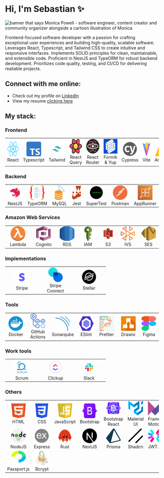 # Hi, I'm Sebastian ✨

<img src="./assets/header.png" alt="banner that says Monica Powell - software engineer, content creator and community organizer alongside a cartoon illustration of Monica">

Frontend-focused software developer with a passion for crafting exceptional user experiences and building high-quality, scalable software. Leverages React, Typescript, and Tailwind CSS to create intuitive and responsive interfaces. Implements SOLID principles for clean, maintainable, and extensible code. Proficient in NestJS and TypeORM for robust backend development. Prioritizes code quality, testing, and CI/CD for delivering realiable projects.

## Connect with me online:
- Check out my profile on <a href="https://www.linkedin.com/in/sebastianhernando/">LinkedIn</a>
- View my resume <a href="https://github.com/Mipmipp/Mipmipp/blob/main/assets/hernando-sebastian-resume.pdf">clicking here</a>

## My stack:
### Frontend
<table>
  <tr>
    <td align="center" width="96"> 
      <a>
        <img src="./assets/icons/react-logo.png" width="48" height="48" alt="React Icon" />
      </a>
      <br>React
    </td>
    <td align="center" width="96"> 
      <a>
        <img src="./assets/icons/typescript-logo.png" width="48" height="48" alt="TypeScript Icon" />
      </a>
      <br>Typescript
    </td>
    <td align="center" width="96"> 
      <a>
        <img src="./assets/icons/tailwind-logo.png" width="48" height="48" alt="Tailwind Icon" />
      </a>
      <br>Tailwind
    </td>
    <td align="center" width="96"> 
      <a>
        <img src="./assets/icons/reactquery-logo.png" width="48" height="48" alt="React Query Icon" />
      </a>
      <br>React Query
    </td>
    <td align="center" width="96"> 
      <a>
        <img src="./assets/icons/reactrouter-logo.png" width="48" height="48" alt="React Router Icon" />
      </a>
      <br>React Router
    </td>
    <td align="center" width="96"> 
      <a>
        <img src="./assets/icons/formik-logo.png" width="48" height="48" alt="Formik Icon" />
      </a>
      <br>Formik & Yup
    </td>
     <td align="center" width="96"> 
      <a>
        <img src="./assets/icons/cypress-logo.png" width="48" height="48" alt="Cypress Icon" />
      </a>
      <br>Cypress
    </td>
    <td align="center" width="96"> 
      <a>
        <img src="./assets/icons/vite-logo.png" width="48" height="48" alt="Vite Icon" />
      </a>
      <br>Vite
    </td>
    <td align="center" width="96"> 
      <a>
        <img src="./assets/icons/awsamplify-logo.png" width="48" height="48" alt="Amplify Icon" />
      </a>
      <br>Amplify
    </td>
  </tr>
</table>

### Backend
<table>
  <tr>
    <td align="center" width="96"> 
      <a>
        <img src="./assets/icons/nestjs-logo.png" width="48" height="48" alt="NestJS Icon" />
      </a>
      <br>NestJS
    </td>
    <td align="center" width="96"> 
      <a>
        <img src="./assets/icons/typeorm-logo.png" width="48" height="48" alt="TypeORM Icon" />
      </a>
      <br>TypeORM
    </td>
    <td align="center" width="96"> 
      <a>
        <img src="./assets/icons/mysql-logo.png" width="48" height="48" alt="MySQL Icon" />
      </a>
      <br>MySQL
    </td>
    <td align="center" width="96"> 
      <a>
        <img src="./assets/icons/jest-logo.png" width="48" height="48" alt="Jest Icon" />
      </a>
      <br>Jest
    </td>
    <td align="center" width="96"> 
      <a>
        <img src="./assets/icons/supertest-logo.png" width="48" height="48" alt="SuperTest Icon" />
      </a>
      <br>SuperTest
    </td>
    <td align="center" width="96"> 
      <a>
        <img src="./assets/icons/postman-logo.png" width="48" height="48" alt="Postman Icon" />
      </a>
      <br>Postman
    </td>
    <td align="center" width="96"> 
      <a>
        <img src="./assets/icons/awsapprunner-logo.png" width="48" height="48" alt="AppRunner Icon" />
      </a>
      <br>AppRunner
    </td>
  </tr>
</table>

### Amazon Web Services
<table>
  <tr>
    <td align="center" width="96"> 
      <a>
        <img src="./assets/icons/awslambda-logo.png" width="48" height="48" alt="Lambda Icon" />
      </a>
      <br>Lambda
    </td>
    <td align="center" width="96"> 
      <a>
        <img src="./assets/icons/awscognito-logo.png" width="48" height="48" alt="Cognito Icon" />
      </a>
      <br>Cognito
    </td>
    <td align="center" width="96"> 
      <a>
        <img src="./assets/icons/awsrds-logo.png" width="48" height="48" alt="RDS Icon" />
      </a>
      <br>RDS
    </td>
    <td align="center" width="96"> 
      <a>
        <img src="./assets/icons/awsiam-logo.png" width="48" height="48" alt="IAM Icon" />
      </a>
      <br>IAM
    </td>
    <td align="center" width="96"> 
      <a>
        <img src="./assets/icons/awss3-logo.png" width="48" height="48" alt="S3 Icon" />
      </a>
      <br>S3
    </td>
    <td align="center" width="96"> 
      <a>
        <img src="./assets/icons/awsivs-logo.png" width="48" height="48" alt="IVS Icon" />
      </a>
      <br>IVS
    </td>
    <td align="center" width="96"> 
      <a>
        <img src="./assets/icons/awsses-logo.png" width="48" height="48" alt="SES Icon" />
      </a>
      <br>SES
    </td>
  </tr>
</table>

### Implementations
<table>
  <tr>
    <td align="center" width="96"> 
      <a>
        <img src="./assets/icons/stripe-logo.png" width="48" height="48" alt="Stripe Icon" />
      </a>
      <br>Stripe
    </td>
    <td align="center" width="96"> 
      <a>
        <img src="./assets/icons/stripe-connect-logo.png" width="48" height="48" alt="Stripe Icon" />
      </a>
      <br>Stripe Connect
    </td>
    <td align="center" width="96"> 
      <a>
        <img src="./assets/icons/stellar-logo.png" width="48" height="48" alt="Stellar Icon" />
      </a>
      <br>Stellar
    </td>
  </tr>
</table>

### Tools
<table>
  <tr>
    <td align="center" width="96"> 
      <a>
        <img src="./assets/icons/docker-logo.png" width="48" height="48" alt="Docker Icon" />
      </a>
      <br>Docker
    </td>
    <td align="center" width="96"> 
      <a>
        <img src="./assets/icons/githubactions-logo.png" width="48" height="48" alt="Github Actions Icon" />
      </a>
      <br>GitHub Actions
    </td>
    <td align="center" width="96"> 
      <a>
        <img src="./assets/icons/sonarqube-logo.png" width="48" height="48" alt="Sonarqube Icon" />
      </a>
      <br>Sonarqube
    </td>
    <td align="center" width="96"> 
      <a>
        <img src="./assets/icons/eslint-logo.png" width="48" height="48" alt="ESlint Icon" />
      </a>
      <br>ESlint
    </td>
    <td align="center" width="96"> 
      <a>
        <img src="./assets/icons/prettier-logo.png" width="48" height="48" alt="Prettier Icon" />
      </a>
      <br>Prettier
    </td>
    <td align="center" width="96"> 
      <a>
        <img src="./assets/icons/drawio-logo.png" width="48" height="48" alt="Drawio Icon" />
      </a>
      <br>Drawio
    </td>
    <td align="center" width="96"> 
      <a>
        <img src="./assets/icons/figma-logo.png" width="48" height="48" alt="Figma Icon" />
      </a>
      <br>Figma
    </td>
  </tr>
</table>

### Work tools
<table>
  <tr>
    <td align="center" width="96"> 
      <a>
        <img src="./assets/icons/scrum-logo.png" width="48" height="48" alt="Scrum Icon" />
      </a>
      <br>Scrum
    </td>
    <td align="center" width="96"> 
      <a>
        <img src="./assets/icons/clickup-logo.png" width="48" height="48" alt="Clickup Icon" />
      </a>
      <br>Clickup
    </td>
    <td align="center" width="96"> 
      <a>
        <img src="./assets/icons/slack-logo.png" width="48" height="48" alt="Slack Icon" />
      </a>
      <br>Slack
    </td>
  </tr>
</table>

### Others
<table>
  <tr>
    <td align="center" width="96"> 
      <a>
        <img src="./assets/icons/html-logo.png" width="48" height="48" alt="HTML Icon" />
      </a>
      <br>HTML
    </td>
    <td align="center" width="96"> 
      <a>
        <img src="./assets/icons/css-logo.png" width="48" height="48" alt="CSS Icon" />
      </a>
      <br>CSS
    </td>
    <td align="center" width="96"> 
      <a>
        <img src="./assets/icons/javascript-logo.png" width="48" height="48" alt="JavaScript Icon" />
      </a>
      <br>JavaScript
    </td>
    <td align="center" width="96"> 
      <a>
        <img src="./assets/icons/bootstrap-logo.png" width="48" height="48" alt="Bootstrap Icon" />
      </a>
      <br>Bootstrap
    </td>
    <td align="center" width="96"> 
      <a>
        <img src="./assets/icons/bootstrapreact-logo.png" width="48" height="48" alt="Bootstrap React Icon" />
      </a>
      <br>Bootstrap React
    </td>
    <td align="center" width="96"> 
      <a>
        <img src="./assets/icons/materialui-logo.png" width="48" height="48" alt="Material UI Icon" />
      </a>
      <br>Material UI
    </td>
    <td align="center" width="96"> 
      <a>
        <img src="./assets/icons/framermotion-logo.png" width="48" height="48" alt="Framer Motion Icon" />
      </a>
      <br>Framer Motion
    </td>
  </tr>
  <tr>
    <td align="center" width="96"> 
      <a>
        <img src="./assets/icons/nodejs-logo.png" width="48" height="48" alt="NodeJS Icon" />
      </a>
      <br>NodeJS
    </td>
    <td align="center" width="96"> 
      <a>
        <img src="./assets/icons/express-logo.png" width="48" height="48" alt="Express Icon" />
      </a>
      <br>Express
    </td>
    <td align="center" width="96"> 
      <a>
        <img src="./assets/icons/rust-logo.png" width="48" height="48" alt="Rust Icon" />
      </a>
      <br>Rust
    </td>
    <td align="center" width="96"> 
      <a>
        <img src="./assets/icons/nextjs-logo.png" width="48" height="48" alt="NextJS Icon" />
      </a>
      <br>NextJS
    </td>
    <td align="center" width="96"> 
      <a>
        <img src="./assets/icons/prisma-logo.png" width="48" height="48" alt="Prisma Icon" />
      </a>
      <br>Prisma
    </td>
    <td align="center" width="96"> 
      <a>
        <img src="./assets/icons/shadcn-logo.png" width="48" height="48" alt="Shadcn Icon" />
      </a>
      <br>Shadcn
    </td>
    <td align="center" width="96"> 
      <a>
        <img src="./assets/icons/jwt-logo.png" width="48" height="48" alt="JSON Web Tokens Icon" />
      </a>
      <br>JWT.io
    </td>
  </tr>
  <tr>
    <td align="center" width="96"> 
      <a>
        <img src="./assets/icons/passportjs-logo.png" width="48" height="48" alt="Passport.js Icon" />
      </a>
      <br>Passport.js
    </td>
    <td align="center" width="96"> 
      <a>
        <img src="./assets/icons/bcrypt-logo.png" width="48" height="48" alt="Bcrypt Icon" />
      </a>
      <br>Bcrypt
    </td>
  </tr>
</table>
